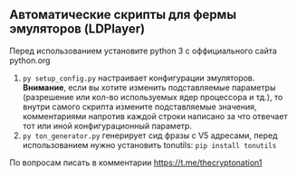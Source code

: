 ## Автоматические скрипты для фермы эмуляторов (LDPlayer)

Перед использованием установите python 3 с оффициального сайта python.org

1. `py setup_config.py` настраивает конфигурации эмуляторов. **Внимание**, если вы хотите изменить подставляемые параметры (разрешение или кол-во используемых ядер процессора и тд.), то внутри самого скрипта измените подставляемые значения, комментариями напротив каждой строки написано за что отвечает тот или иной конфигурационный параметр.
1. `py ton_generator.py` генерирует сид фразы с V5 адресами, перед использованием нужно установить tonutils: `pip install tonutils`

По вопросам писать в комментарии https://t.me/thecryptonation1
